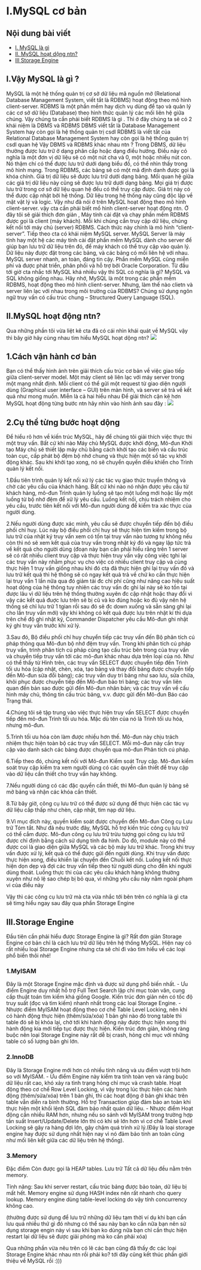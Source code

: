 # I.MySQL cơ bản
## Nội dung bài viết
- [I. MySQL là gì](#1)
- [II. MySQL hoạt dộng ntn?](#2)
- [III Storage Engine](#3)

## I.Vậy MySQL là gì ? <a name="1"></a>
MySQL là một hệ thống quản trị cơ sở dữ liệu mã nguồn mở (Relational Database Management System, viết tắt là RDBMS) hoạt động theo mô hình client-server. RDBMS là một phần mềm hay dịch vụ dùng để tạo và quản lý các cơ sở dữ liệu (Database) theo hình thức quản lý các mối liên hệ giữa chúng.
Vậy chúng ta cần phải biết RDBMS là gì . Thì ở đây chúng ta sẽ có 2 khái niệm là DBMS và RDBMS
DBMS viết tắt là Database Management System hay còn gọi là hệ thống quản trị csdl
RDBMS là viết tắt của Relational Database Management System hay còn gọi là hệ thống quản trị csdl quan hệ
Vậy DBMS và RDBMS khác nhau ntn ?
Trong DBMS, dữ liệu thường được lưu trữ ở dạng phân cấp hoặc dạng điều hướng. Điều này có nghĩa là một đơn vị dữ liệu sẽ có một nút cha và 0, một hoặc nhiều nút con. Nó thậm chí có thể được lưu trữ dưới dạng biểu đồ, có thể nhìn thấy trong mô hình mạng.
Trong RDBMS, các bảng sẽ có một mã định danh được gọi là khóa chính. Giá trị dữ liệu sẽ được lưu trữ dưới dạng bảng. Mối quan hệ giữa các giá trị dữ liệu này cũng sẽ được lưu trữ dưới dạng bảng. Mọi giá trị được lưu trữ trong cơ sở dữ liệu quan hệ đều có thể truy cập được. Giá trị này có thể được cập nhật bởi hệ thống. Dữ liệu trong hệ thống này cũng độc lập về mặt vật lý và logic.
Vậy như đã nói ở trên MySQL hoạt động theo mô hình client-server. vậy cta cần phải biết mồ hình client-server hoạt động ntn. Ở đây tôi sẽ giải thích đơn giản , Máy tính cài đặt và chạy phần mềm RDBMS được gọi là client (máy khách). Mỗi khi chúng cần truy cập dữ liệu, chúng kết nối tới máy chủ (server) RDBMS. Cách thức này chính là mô hình “client-server”.
Tiếp theo cta có khái niệm MySQL server. MySQL Server là máy tính hay một hệ các máy tính cài đặt phần mềm MySQL dành cho server để giúp bạn lưu trữ dữ liệu trên đó, để máy khách có thể truy cập vào quản lý. Dữ liệu này được đặt trong các bảng, và các bảng có mối liên hệ với nhau. MySQL server nhanh, an toàn, đáng tin cậy. Phần mềm MySQL cũng miễn phí và được phát triển, phân phối và hỗ trợ bởi Oracle Corporation.
Từ đầu tới giờ cta nhắc tới MySQL khá nhiều vậy thì SQL có nghĩa là gì? MySQL và SQL không giống nhau. Hãy nhớ, MySQL là một trong các phần mềm RDBMS, hoạt động theo mô hình client-server. Nhưng, làm thế nào clietn và server liên lạc với nhau trong môi trường của RDBMS? Chúng sử dụng ngôn ngữ truy vấn có cấu trúc chung – Structured Query Language (SQL).
## II.MySQL hoạt động ntn? <a name="2"></a>
Qua những phần tôi vừa liệt kê cta đã có cái nhìn khái quát về MySQL vậy thì bây giờ hãy cùng nhau tìm hiểu MySQL hoạt dộng ntn?
<img src="https://www.hostinger.vn/huong-dan/wp-content/uploads/sites/10/2019/05/mysql-hoat-dong-nhu-the-nao.jpg">
## 1.Cách vận hành cơ bản
Bạn có thể thấy hình ảnh trên giải thích cấu trúc cơ bản về việc giao tiếp giữa client-server model. Một máy client sẽ liên lạc với máy server trong một mạng nhất định. Mỗi client có thể gửi một request từ giao diện người dùng (Graphical user interface – GUI) trên màn hình, và server sẽ trả về kết quả như mong muốn. Miễn là cả hai hiểu nhau
Để giải thích cặn kẽ hơn MySQL hoạt động từng bước ntn hãy nhìn vào hình ảnh sau đây :
<img src="https://www.researchgate.net/profile/Nihal_Dindar/publication/228888034/figure/fig7/AS:300683292102667@1448699891986/High-level-view-of-MySQL-modules9.png">
## 2.Cụ thể từng bước hoạt dộng
Để hiểu rõ hơn về kiến trúc MySQL, hãy để chúng tôi giải thích việc thực thi một truy vấn. Bất cứ khi nào Máy chủ MySQL được khởi động, Mô-đun Khởi tạo Máy chủ sẽ thiết lập máy chủ bằng cách khởi tạo các biến và cấu trúc toàn cục, cấp phát bộ đệm bộ nhớ chung và thực hiện một số tác vụ khởi động khác. Sau khi khởi tạo xong, nó sẽ chuyển quyền điều khiển cho Trình quản lý kết nối.

1.Đầu tiên trình quản lý kết nối xử lý các tác vụ giao thức truyền thông và chờ các yêu cầu của khách hàng. Bất cứ khi nào nó nhận được yêu cầu từ khách hàng, mô-đun Trình quản lý luồng sẽ tạo một luồng mới hoặc lấy một luồng từ bộ nhớ đệm để xử lý yêu cầu. Luồng kết nối, chịu trách nhiệm cho yêu cầu, trước tiên kết nối với Mô-đun người dùng để kiểm tra xác thực của người dùng.

2.Nếu người dùng được xác minh, yêu cầu sẽ được chuyển tiếp đến bộ điều phối chỉ huy. Lúc này bộ điều phối chỉ huy sẽ thực hiện tìm kiếm trong bộ lưu trữ của nhật ký truy vấn xem có tốn tại truy vấn nào tương tự không nếu còn thì nó sẽ xem kết quả của truy vấn trong nhật ký đó và ngay lập tức trả về kết quả cho người dùng (đoạn này bạn cần phải hiểu rằng trên 1 server sẽ có rất nhiều client truy cập và thực hiện truy vấn vậy công việc tghi lại các truy vấn này nhằm phục vụ cho việc có nhiều client truy cập và cùng thực hiện 1 truy vấn giống nhau khi đó cta đã thực hiện ghi lại truy vấn đó và lưu trữ kết quả thì hệ thông sẽ có ngay kết quả trả về chứ ko cần thực hiện lại truy vấn 1 lần nữa qua đó giảm tải đc chi phí cũng như nâng cao hiệu suất hoạt dộng của hệ thông tuy nhiên các truy vấn đc ghi lại này sẽ ko tồn tại được lâu vì dữ liệu trên hệ thống thường xuyên đc cập nhật hoặc thay đổi vì vậy các kết quả đuợc lưu trên sẽ bị cũ và ko đúng hoặc ko đủ vậy nên hệ thống sẽ chỉ lưu trữ 1 tgian rồi sau đó sẽ đc down xuống và sẵn sàng ghi lại cho lần truy vấn mới) vậy khi không có kết quả được lưu trên nhật kí thì dựa trên chế độ ghi nhật ký, Commander Dispatcher yêu cầu Mô-đun ghi nhật ký ghi truy vấn trước khi xử lý.

3.Sau đó, Bộ điều phối chỉ huy chuyển tiếp các truy vấn đến Bộ phân tích cú pháp thông qua Mô-đun bộ nhớ đệm truy vấn. Trong khi phân tích cú pháp truy vấn, trình phân tích cú pháp cũng tạo cấu trúc bên trong của truy vấn và chuyển tiếp truy vấn tới các mô-đun khác nhau dựa trên loại của nó. Như có thể thấy từ Hình trên, các truy vấn SELECT được chuyển tiếp đến Trình tối ưu hóa (cập nhật, chèn, xóa, tạo bảng và thay đổi bảng được chuyển tiếp đến Mô-đun sửa đổi bảng); các truy vấn duy trì bảng như sao lưu, sửa chữa, khôi phục được chuyển tiếp đến Mô-đun bảo trì bảng; các truy vấn liên quan đến bản sao được gửi đến Mô-đun nhân bản; và các truy vấn về cấu hình máy chủ, thông tin cấu trúc bảng, v.v. được gửi đến Mô-đun Báo cáo Trạng thái.

4.Chúng tôi sẽ tập trung vào việc thực hiện truy vấn SELECT được chuyển tiếp đến mô-đun Trình tối ưu hóa. Mặc dù tên của nó là Trình tối ưu hóa, nhưng mô-đun.

5.Trình tối ưu hóa còn làm được nhiều hơn thế. Mô-đun này chịu trách nhiệm thực hiện toàn bộ các truy vấn SELECT. Mỗi mô-đun này cần truy cập vào danh sách các bảng được chuyển qua mô-đun Phân tích cú pháp.

6.Tiếp theo đó, chúng kết nối với Mô-đun Kiểm soát Truy cập. Mô-đun kiểm soát truy cập kiểm tra xem người dùng có các quyền cần thiết để truy cập vào dữ liệu cần thiết cho truy vấn hay không.

7.Nếu người dùng có các đặc quyền cần thiết, thì Mô-đun quản lý bảng sẽ mở bảng và nhận các khóa cần thiết.

8.Từ bây giờ, công cụ lưu trữ có thể được sử dụng để thực hiện các tác vụ dữ liệu cấp thấp như chèn, cập nhật, tìm nạp dữ liệu.

9.Vì mục đích này, quyền kiểm soát được chuyển đến Mô-đun Công cụ Lưu trữ Tóm tắt. Như đã nêu trước đây, MySQL hỗ trợ kiến ​​trúc công cụ lưu trữ có thể cắm được. Mô-đun công cụ lưu trữ trừu tượng gọi công cụ lưu trữ được chỉ định bằng cách sử dụng tính đa hình. Do đó, module này có thể được coi là giao diện giữa MySQL và các bộ máy lưu trữ khác. Trong khi truy vấn được xử lý, kết quả có thể được gửi đến người dùng. Khi truy vấn được thực hiện xong, điều khiển lại chuyển đến Chuỗi kết nối. Luồng kết nối thực hiện dọn dẹp và đợi các truy vấn tiếp theo từ người dùng cho đến khi người dùng thoát. Luồng thực thi của các yêu cầu khách hàng không thường xuyên như nô lệ sao chép bị bỏ qua, vì những yêu cầu này nằm ngoài phạm vi của điều này

Vậy thì các công cụ lưu trữ mà cta vừa nhắc tới bên trên có nghĩa là gì cta sẽ timg hiểu ngay sau đây qua phần Storage Engine
## III.Storage Engine <a name="3"></a>
Đầu tiên cần phải hiểu được Storage Engine là gì? Rất đơn giản Storage Engine cơ bản chỉ là cách lưu trữ dữ liệu trên hệ thống MySQL.
Hiện nay có rất nhiều loại Storage Engine nhưng cta sẽ chỉ đi vào tìm hiểu về các loại phổ biến thôi nhé!
### 1.MyISAM
Đây là một Storage Engine mặc định và được sử dụng phổ biến nhất. - Ưu điểm Engine duy nhất hỗ trợ Full Text Search lập chỉ mục toàn văn, cung cấp thuật toán tìm kiếm khá giống Google. Kiến trúc đơn giản nên có tốc độ truy suất (đọc và tìm kiếm) nhanh nhất trong các loại Storage Engine. - Nhược điểm MyISAM hoạt động theo cơ chế Table Level Locking, nên khi có hành động thực hiện (thêm/sửa/xóa) 1 bản ghi nào đó trong table thì table đó sẽ bị khóa lại, chờ tới khi hành động này được thực hiện xong thì hành động kia mới tiếp tục được thực hiện. Kiến trúc đơn giản, không ràng buộc nên loại Storage Engine này rất dễ bị crash, hỏng chỉ mục với những table có số lượng bản ghi lớn.
### 2.InnoDB
Đây là Storage Engine mới hơn có nhiều tính năng và ưu điểm vượt trội hơn so với MyISAM. - Ưu điểm Engine này kiểm tra tính toàn vẹn và ràng buộc dữ liệu rất cao, khó xảy ra tình trạng hỏng chỉ mục và crash table. Hoạt động theo cơ chế Row Level Locking, vì vậy trong lúc thực hiện các hành động (thêm/sửa/xóa) trên 1 bản ghi, thì các hoạt động ở bản ghi khác trên table vẫn diễn ra bình thường. Hỗ trợ Transaction giúp đảm bảo an toàn khi thực hiện một khối lệnh SQL đảm bảo nhất quán dữ liệu. - Nhược điểm Hoạt động cần nhiều RAM hơn, nhưng nếu so sánh với MyISAM trong trường hợp tần suất Insert/Update/Delete lớn thì có khi sẽ lớn hơn vì cơ chế Table Level Locking sẽ gây ra hàng đợi lớn, gây chậm quá trình xử lý.(Đây là loại storage engine hay được sử dụng nhất hiện nay vì nó đảm bảo tính an toàn cũng như mối liên kết giữa các dữ liệu trên hệ thống).
### 3.Memory
Đặc điểm
Còn được gọi là HEAP tables.
Lưu trữ
Tất cả dữ liệu đều nằm trên memory.

Tính năng:
Sau khi server restart, cấu trúc bảng được bảo toàn, dữ liệu bị mất hết.
Memory engine sử dụng HASH index nên rất nhanh cho query lookup.
Memory engine dùng table-level locking do vậy tính concurrency không cao.

(thường được sử dụng để lưu trữ những dữ liệu tạm thời ví dụ khi bạn cần lưu quá nhiều thứ gì đó nhưng có thể sau này bạn ko cần nữa bạn nên sử dụng storage engin này vì sau khi bạn ko dùng nữa bạn chỉ cần thực hiện restart lại dữ liệu sẽ được giải phóng mà ko cần phải xóa)

Qua những phần vừa nêu trên có lẽ các bạn cũng đã thấy đc các loại Storage Engine khác nhau ntn rồi phải ko? tới đây cũng kết thúc phần giới thiệu về MySQL rồi :)))
